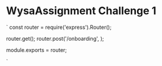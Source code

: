 # WysaAssignment Challenge 1

`
const router = require('express').Router();

router.get();
router.post('/onboarding', );

module.exports = router;

`